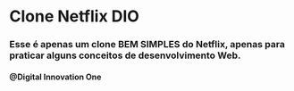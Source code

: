 # Clone Netflix DIO

### Esse é apenas um clone BEM SIMPLES do Netflix, apenas para praticar alguns conceitos de desenvolvimento Web.
#### @Digital Innovation One
